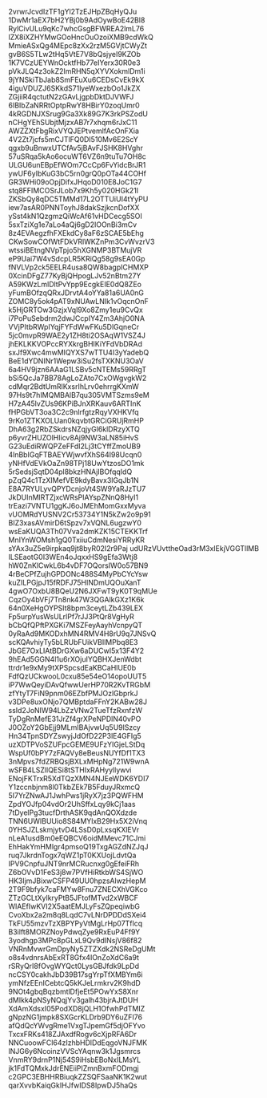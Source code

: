 2vrwrJcvdIzTF1gYl2TzEJHpZBqHyQJu
1DwMr1aEX7bH2YBj0b9AdOywBoE42Bl8
RylCivULu9qKc7whcGsgBFWREA2lmL76
lZX8iXZHYMwGOoHncOuOzoiXMB9cdWkQ
MmieASxQg4MEpc8zXx2rzM5GVjtCWyZt
gvB6S5TLw2tHq5VtE7V8bQsjyeI9KZOb
1K7VCzUEYWnOcktfHb77eIYerx30R0e3
pVkJLQ4z3okZ2ImRHN5qXYVXokmlDm1i
9jYNSkiTbJab8SmFEuXu6CEDsCvEk9kX
4iguVDUZJ6SKkdS71lyeWxezbOo1JkZX
ZGjiiR4qctutN2zGAvLjgpbDktDJVWFJ
6IBIbZaNRRtOptpRwY8HBirY0zoqUmr0
4kRGDNJXSrug9Ga3Xk89G7K3rkPSZodU
nCHgYEhSUbjtMjzxAB7r7xhqm6rJxC11
AWZZXtFbgRixVYQJEPtvemlfAcOnFXia
4V2Zt7jcfs5mCJTlFQ0DI510Mv6E2ScY
qgxb9uBnwxUTCfAv5jBAvFJSHK8HVghr
57uSRqa5kAo6ocuWT6VZ6n9tuTu7OH8c
ULGU6unEBpEfWOm7CcCp6FvYidcBrJR1
ywUF6yIbKuG3bC5rn0grQ0pOTa44COHf
GR3WHi09oOpjDifxJHqoD010E8JoC1G7
stq8FFIMCOSrJLob7x9Kh5y020HGk21I
ZKSbQy8qDC5TMMd17L2OTTUiUI4tYyPU
iew7asAR0PNNToyhJ8dakSzjkcnDofXX
ySst4kN1QzgmzQiWcAf61vHDCecg5SOI
5sxTziXg1e7aLo4aQj6gD2IOOnBi3mCv
8z4EVAegzfhFXEkdCy8aF6zSCAE5bEhg
CKwSowCOfWtFDkVRlWKZnPm3CvWvzrV3
wtssiBEtngNVpTpjo5hXGNMP3BTMujVR
eP9Uai7W4vSdcpLR5KRiQg58g9sEA0Gp
fNVLVp2ck5EELR4usa8QW8bagpICHMXP
0XcinDFgZ77KyBjQHpogLJv52nBtm27Y
A59KWzLmlDltPvYpp9EcgkEIE0dQ8ZEo
yFumBOfzqQRxJDrvtA4oYYa81a6UA0nG
ZOMC8y5ok4pAT9xNUAwLNIk1vOqcnOnF
k5HjGRTOw3GzjxVql9Xo8Zmy1eu9CvQx
i7PoPuSebdrm2dwJCcpIY4Zm3AhjO0NA
VVjPItbRWpIYqjFYFdWwFKu5DlGqneCr
5jc0mvpR9WAE2y1ZH8ti2OSAqW1VSZ4J
jhEKLKKVOPccRYXkrgBHIKiYFdVbDRAd
sxJf9Xwc4mwMIQYXS7wTTU4I3yYadebQ
BeE1dYDNINr1Wepw3iSu2fsTXKNU3OaV
6a4HV9jzn6AAaG1LSBv5cNTEMs59RRgT
bSi5QcJa7BB78AgLoZAto7CxOWgvgkW2
cdMqr2BdtUmRlKxsrIhLrv0ehrrgKXmW
97Hs9t7hIMQMBAlB7qu305VMTSzms9eM
H7zA45lvZUs96KPiBJnXRKauv6ARTInK
fHPGbVT3oa3C2c9nlrfgtzRqyVXHKVfq
9rKo1ZTKXOLUan0kqvbtGRCiGRUjRmHP
DhA63g2RbZSkdrsNZqjyGI6klDRzyXTQ
p6yvrZHUZOlHIicv8Aj9NW3aLN85iHvS
G23uEdiRWQPZeFFdI2Lj3tCYffZmoUB9
4lnBbIGqFTBAEYWjwvfXhS64I98Ucqn0
yNHfVdEVkOaZn98TPj18UwYtzosDO1mk
5rSedsjSqtD04pl8bkzHNAjIBOfqqIdQ
pZqQ4c1TzXIMefVE9kdyBavx3lGqJb1N
E8A7RYULyvQPYDcnjoVt4SW9YaRJzTU7
JkDUInMlRTZjxcWRsPIAYspZNnQ8HyI1
trEazi7VNTU1ggKJ6oJMEhMomGxxMyva
vUOMRdYUSNV2Cr53734Y1N5kZw2o9p91
BIZ3xasAVmirD6tSpzv7xVQNL6ugzwY0
wsEaKUQA3Th07Vva2dmKZK15CTEKKTrf
MnIYnWOMsh1gQ0TxiiuCdmNesiYRRyKR
sYAx3uZ5e9irpkaq9jt8byR02I2r9Paj
udURzVUvttheOad3rM3xIEkjVGGTllMB
ILSEaotG0I3WEn4oJqxxHS9gEfa3Wtj8
hW0ZnKlCwkL6b4vDF7OQorsIW0o57BN9
4rBeCPfZujhGPDONc488S4MyPbCYcYsw
kuZILPGjpJ15fRDFJ75HINDmUQOuXanT
4gwO7OxbU8BQeU2N6JXFwT9yK0T9qMUe
CqzOy4bVFj7Tn8nk47W3QGAlkGXz1K6k
64n0XeHgOYPSIt8bpm3ceytLZb439LEX
Fp5urpYusWsULrlPf7rJJ3PtQr8VgHyR
bCbQfQPftPXGKi7MSZFeyAayhVcnpyQT
0yRaAd9MKODxhMN4RMV4H8rU9q7JNSvQ
scKQAvhiyTy5bLRUbFUikVBIlMPbq8E3
JbGE7OxLIAtBDrGXw6aDUCwI5x13F4Y2
9hEAd5GGN4l1u6rXOjuIYQBHXJenWdbt
ttrdr1e9xMy9tXPSpcsdEaKBCaHlUE0b
FdfQzUCkwooL0cxu85e54eO14opoUUT5
iP7WwQeyiDAvQfwwUerHP70R2KvTRGbM
zfYtyT7FiN9pnm06EZbfPMJOzlGbprkJ
v3DPe8uxONjo7QMBptdaFFnY2KABw28J
ssId2JoNIW94LbZzVNw2TueTfzRxnfzW
TyDgRnMefE31JrZf4grXPeNPDlN40vPO
J0OZoY2GbEjj9MLmIBAjvwUq5U9lSzcy
Hn34TpnSDYZswyjJdOfD22P3lE4GFIg5
uzXDTPVoSZUFpcGEME9UFzYIGjeLStDq
WspUf0bPY7zFAQVy8eBeusNUYfDf1TX3
3nMpvs7fdZRBQsjBXLxMHpNg721W9wnA
wSFB4LSZllQESi8tSTHIxRAHyyllywvi
ENojFKTrxR5XdTQzXMN4NJEeWDK6YDI7
Y1zccnbjnm8l0TkbZEk7B5FduyJRxmcQ
5I7YrZNwAJ1JwhPws1jRyX7jz3PQWFHM
ZpdYOJfp04vdOr2UhSffxLqy9kCj1aas
7tDyelPg3tucfDrthASK9qdAnQOXdzde
TNN6UWIBUUio8S84MYlxB29Hx5X2iVnq
0YHSJZLskmjytvD4LSsD0pLxsqKXlEVr
nLeA1usdBm0eEQBCV6oidMMevc71CJmi
EhHakYmHMlgr4pmsoQ19TxgAGZdNZJqJ
ruq7JkrdnTogx7qWZ1pT0KXUojLdvtQa
IPV9CnpfuJNT9nrMCRucnxg0gEfeiFRh
Z6bOVvD1FeS3j8w7PVfHiRtkbWS4SjWO
HK3IjmJBixwCSFP49UU0hpzsAlwzHepM
2T9F9bfyk7caFMYw8Fnu7ZNECXhVGKco
ZTzGCLtXylkryPtB5JFtofMTvd2xWBCF
WlAEfIwKVI2X5aatEMJLyFsZQpeqiwbG
CvoXbx2a2m8q8LqdC7vLNrDPDDdSXei4
TkFU55mzvTzXBPYPyVtMgLrHp07Tflcq
B3ilft8MORZNoyPdwqZye9RxEuP4Ff9Y
3yodhgp3MPc8pGLxL9Qv9dINsjV86f82
VNRnMvwrGmDpyNy5ZTZXdk2NSReDgUMt
o8s4vdnrsAbExRT8Gfx4IOnZoXdC6a9t
rSRyQrI8fOvgWYQct0LysGBJfdk9LpDd
ncCSY0cakhJbD39B17sgYrpTfXMBYm6i
ymNfzEEnICebtcQ5kKJeLrmkrv2K9hdD
9NOt4gbqBqzbmtlDfjeEt5POwYxS8Xnr
dMIkk4pNSyNQqjYv3galh43bjrAJtDUH
XdAmXdsxI05PodXD8jQLH1OfwhPdTMIZ
gNpzNG1jmpk8SXGcrKLDrb9DY6uZFI76
afQdQcYWvgRme1VxgTJpemGf5djOFYvo
TxcxFRKs418ZJAxdfRogv6cXjpRFA6Dr
NNCuoowFCl64zIzhbHDlDdEqgoVNJFMK
lNJG6y6NcoinzVVScYAqnw3k1Jgsmrcs
VnmRY9drnP1Nj54S9iHsbEBoNxILMsYL
jk1FdTQMxkJdrENEiiPIZmnBxmFODmgj
c2GPC3EBHHRBiuqkZZSQFSaaNK1K2wut
qarXvvbKaiqGkIHJfwIDS8IpwDJ5haQs
